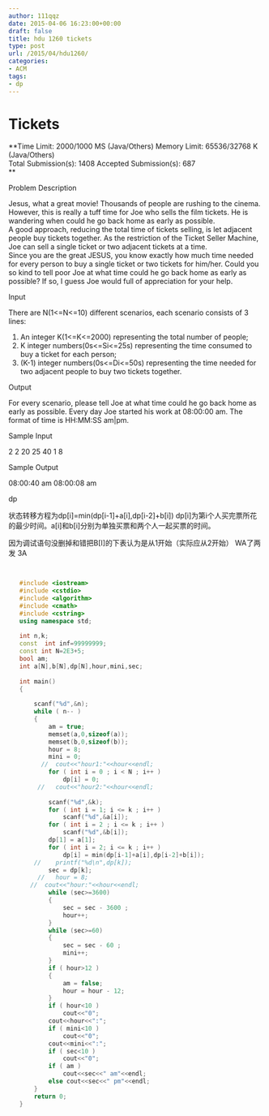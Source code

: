 ```yaml
---
author: 111qqz
date: 2015-04-06 16:23:00+00:00
draft: false
title: hdu 1260 tickets
type: post
url: /2015/04/hdu1260/
categories:
- ACM
tags:
- dp
---
```


# Tickets




**Time Limit: 2000/1000 MS (Java/Others) Memory Limit: 65536/32768 K (Java/Others)  
Total Submission(s): 1408 Accepted Submission(s): 687  
**  
  





Problem Description




Jesus, what a great movie! Thousands of people are rushing to the cinema. However, this is really a tuff time for Joe who sells the film tickets. He is wandering when could he go back home as early as possible.  
A good approach, reducing the total time of tickets selling, is let adjacent people buy tickets together. As the restriction of the Ticket Seller Machine, Joe can sell a single ticket or two adjacent tickets at a time.  
Since you are the great JESUS, you know exactly how much time needed for every person to buy a single ticket or two tickets for him/her. Could you so kind to tell poor Joe at what time could he go back home as early as possible? If so, I guess Joe would full of appreciation for your help.










Input




There are N(1<=N<=10) different scenarios, each scenario consists of 3 lines:  
1) An integer K(1<=K<=2000) representing the total number of people;  
2) K integer numbers(0s<=Si<=25s) representing the time consumed to buy a ticket for each person;  
3) (K-1) integer numbers(0s<=Di<=50s) representing the time needed for two adjacent people to buy two tickets together.










Output




For every scenario, please tell Joe at what time could he go back home as early as possible. Every day Joe started his work at 08:00:00 am. The format of time is HH:MM:SS am|pm.










Sample Input







2
2
20 25
40
1
8














Sample Output







08:00:40 am
08:00:08 am

















dp




状态转移方程为dp[i]=min(dp[i-1]+a[i],dp[i-2]+b[i])  dp[i]为第i个人买完票所花的最少时间。a[i]和b[i]分别为单独买票和两个人一起买票的时间。




因为调试语句没删掉和错把B[I]的下表认为是从1开始（实际应从2开始） WA了两发 3A








 ```c++

    
    #include <iostream>
    #include <cstdio>
    #include <algorithm>
    #include <cmath>
    #include <cstring>
    using namespace std;
    
    int n,k;
    const  int inf=99999999;
    const int N=2E3+5;
    bool am;
    int a[N],b[N],dp[N],hour,mini,sec;
    
    int main()
    {
    
        scanf("%d",&n);
        while ( n-- )
        {
            am = true;
            memset(a,0,sizeof(a));
            memset(b,0,sizeof(b));
            hour = 8;
            mini = 0;
          //  cout<<"hour1:"<<hour<<endl;
            for ( int i = 0 ; i < N ; i++ )
                dp[i] = 0;
         //   cout<<"hour2:"<<hour<<endl;
    
            scanf("%d",&k);
            for ( int i = 1; i <= k ; i++ )
                scanf("%d",&a[i]);
            for ( int i = 2 ; i <= k ; i++ )
                scanf("%d",&b[i]);
            dp[1] = a[1];
            for ( int i = 2; i <= k ; i++ )
                dp[i] = min(dp[i-1]+a[i],dp[i-2]+b[i]);
        //    printf("%d\n",dp[k]);
            sec = dp[k];
         //   hour = 8;
       //  cout<<"hour:"<<hour<<endl;
            while (sec>=3600)
            {
                sec = sec - 3600 ;
                hour++;
            }
            while (sec>=60)
            {
                sec = sec - 60 ;
                mini++;
            }
            if ( hour>12 )
            {
                am = false;
                hour = hour - 12;
            }
            if ( hour<10 )
                cout<<"0";
            cout<<hour<<":";
            if ( mini<10 )
                cout<<"0";
            cout<<mini<<":";
            if ( sec<10 )
                cout<<"0";
            if ( am )
                cout<<sec<<" am"<<endl;
            else cout<<sec<<" pm"<<endl;
        }
        return 0;
    }

```


